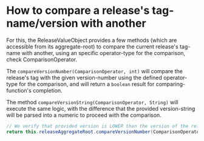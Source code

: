 # How to compare a release's tag-name/version with another

For this, the ReleaseValueObject provides a few methods (which are accessible from its aggregate-root) to compare the
current release's tag-name with another, using an specific operator-type for the comparison, check ComparisonOperator.

The `compareVersionNumber(ComparisonOperator, int)` will compare the release's tag with the given version-number using
the defined operator-type for the comparison, and will return a `boolean` result for comparing-function's completion.

The method `compareVersionString(ComparisonOperator, String)` will execute the same logic, with the difference that the
provided version-string will be parsed into a numeric to proceed with the comparison.

```java
// We verify that provided version is LOWER than the version of the release that we're using for the comparison.
return this.releaseAggregateRoot.compareVersionNumber(ComparisonOperator.LESS, 347);
```
